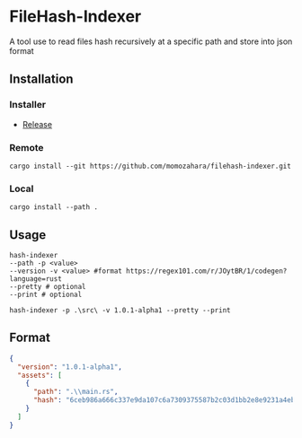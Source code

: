# FileHash-Indexer
A tool use to read files hash recursively at a specific path and store into json format

## Installation
### Installer
- [Release](https://github.com/momozahara/filehash-indexer/releases/latest)
### Remote
```
cargo install --git https://github.com/momozahara/filehash-indexer.git
```
### Local
```
cargo install --path .
```

## Usage
```
hash-indexer
--path -p <value>
--version -v <value> #format https://regex101.com/r/JOytBR/1/codegen?language=rust
--pretty # optional
--print # optional
```
```
hash-indexer -p .\src\ -v 1.0.1-alpha1 --pretty --print
```

## Format
```json
{
  "version": "1.0.1-alpha1",
  "assets": [
    {
      "path": ".\\main.rs",
      "hash": "6ceb986a666c337e9da107c6a7309375587b2c03d1bb2e8e9231a4ebb29c4530"
    }
  ]
}
```